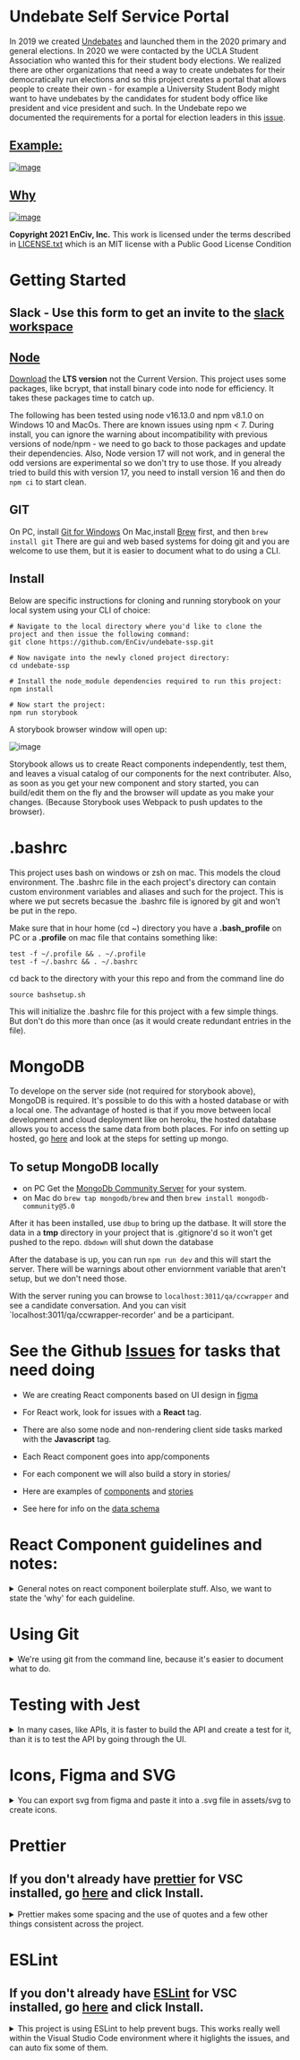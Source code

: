 # Undebate Self Service Portal

In 2019 we created [Undebates](https://github.com/EnCiv/undebate) and launched them in the 2020 primary and general elections. In 2020 we were contacted by the UCLA Student Association who wanted this for their student body elections. We realized there are other organizations that need a way to create undebates for their democratically run elections and so this project creates a portal that allows people to create their own - for example a University Student Body might want to have undebates by the candidates for student body office like president and vice president and such. In the Undebate repo we documented the requirements for a portal for election leaders in this [issue](https://github.com/EnCiv/undebate/issues/301).

## [Example:](https://cc.enciv.org/country:us/organization:ucla-student-accociation/office:usac-president/2021-05-07)

[![image](https://user-images.githubusercontent.com/3317487/133139497-b040d82c-cb7c-46b0-8a2b-e6a44b2ffcd3.png)](https://cc.enciv.org/country:us/organization:ucla-student-accociation/office:usac-president/2021-05-07)

## [Why](https://www.behance.net/gallery/127641633/Self-Service-Portal)

[![image](https://user-images.githubusercontent.com/3317487/139926780-3aa5346c-6108-488e-9d52-54fc6b3e32d0.png)](https://www.behance.net/gallery/127641633/Self-Service-Portal)

**Copyright 2021 EnCiv, Inc.** This work is licensed under the terms described in [LICENSE.txt](https://github.com/EnCiv/undebate/blob/master/LICENSE.txt) which is an MIT license with a Public Good License Condition

# Getting Started

## **Slack** - Use this form to get an invite to the [slack workspace](https://docs.google.com/forms/d/e/1FAIpQLSee58BUiy12dtloG9pLITsELcNldIwXcEtCotV9r95BZJSIVA/viewform)

## [Node](https://nodejs.org/en/download/)

[Download](https://nodejs.org/en/download/) the **LTS version** not the Current Version.  This project uses some packages, like bcrypt, that install binary code into node for efficiency.  It takes these packages time to catch up.

The following has been tested using node v16.13.0 and npm v8.1.0 on Windows 10 and MacOs. There are known issues using npm < 7. During install, you can ignore the warning about incompatibility with previous versions of node/npm - we need to go back to those packages and update their dependencies. Also, Node version 17 will not work, and in general the odd versions are experimental so we don't try to use those. If you already tried to build this with version 17, you need to install version 16 and then do `npm ci` to start clean.

## GIT 
On PC, install [Git for Windows](https://git-scm.com/download/win)
On Mac,install [Brew](https://brew.sh/) first, and then `brew install git`
There are gui and web based systems for doing git and you are welcome to use them, but it is easier to document what to do using a CLI. 

## Install
Below are specific instructions for cloning and running storybook on your local system using your CLI of choice:

```
# Navigate to the local directory where you'd like to clone the project and then issue the following command:
git clone https://github.com/EnCiv/undebate-ssp.git

# Now navigate into the newly cloned project directory:
cd undebate-ssp

# Install the node_module dependencies required to run this project:
npm install

# Now start the project:
npm run storybook
```

A storybook browser window will open up:

![image](https://user-images.githubusercontent.com/3317487/147786004-a6cf5bb9-030a-4011-b0e3-eabc4a1f4c38.png)

Storybook allows us to create React components independently, test them, and leaves a visual catalog of our components for the next contributer. Also, as soon as you get your new component and story started, you can build/edit them on the fly and the browser will update as you make your changes. (Because Storybook uses Webpack to push updates to the browser).

# .bashrc 
This project uses bash on windows or zsh on mac. This models the cloud environment. The .bashrc file in the each project's directory can contain custom environment variables and aliases and such for the project. This is where we put secrets becasue the .bashrc file is ignored by git and won't be put in the repo.

Make sure that in hour home (cd ~) directory you have a **.bash_profile** on PC or a **.profile** on mac file that contains something like: 
```
test -f ~/.profile && . ~/.profile
test -f ~/.bashrc && . ~/.bashrc
```
cd back to the directory with your this repo and from the command line do
```
source bashsetup.sh
```
This will initialize the .bashrc file for this project with a few simple things. But don't do this more than once (as it would create redundant entries in the file).

# MongoDB
To develope on the server side (not required for storybook above), MongoDB is required.  It's possible to do this with a hosted database or with a local one.  The advantage of hosted is that if you move between local development and cloud deployment like on heroku, the hosted database allows you to access the same data from both places.  For info on setting up hosted, go [here](https://github.com/EnCiv/civil-server/blob/main/doc/Install.md) and look at the steps for setting up mongo.  

## To setup MongoDB locally
- on PC Get the [MongoDb Community Server](https://www.mongodb.com/try/download/community) for your system.
- on Mac do `brew tap mongodb/brew` and then `brew install mongodb-community@5.0`


After it has been installed, use `dbup` to bring up the datbase.  It will store the data in a **tmp** directory in your project that is .gitignore'd so it won't get pushed to the repo.
`dbdown` will shut down the database

After the database is up, you can run `npm run dev` and this will start the server.  There will be warnings about other enviornment variable that aren't setup, but we don't need those.

With the server runing you can browse to `localhost:3011/qa/ccwrapper` and see a candidate conversation. And you can visit `localhost:3011/qa/ccwrapper-recorder' and be a participant.

# See the Github **[Issues](https://github.com/EnCiv/undebate-ssp/issues)** for tasks that need doing

-   We are creating React components based on UI design in [figma](https://www.figma.com/proto/IQKPx02pkBErpmhQoECoq9/Undebate?node-id=123%3A1694&scaling=min-zoom&page-id=102%3A2&starting-point-node-id=123%3A1694)

-   For React work, look for issues with a **React** tag.

-   There are also some node and non-rendering client side tasks marked with the **Javascript** tag.

-   Each React component goes into app/components

-   For each component we will also build a story in stories/

-   Here are examples of [components](https://github.com/EnCiv/undebate-ssp/tree/main/app/components) and [stories](https://github.com/EnCiv/undebate-ssp/tree/main/stories)

-   See here for info on the [data schema](https://github.com/EnCiv/undebate-ssp/issues/46)

# React Component guidelines and notes:
<details>
    <summary>General notes on react component boilerplate stuff. Also, we want to state the 'why' for each guideline.</summary>
    
These notes are pretty general and always open to reevaluation. 

**my-component.js**
```js
// https://github.com/EnCiv/undebate-ssp/issue/NUMBER
import React from 'react'
import { createUseStyles } from 'react-jss'
import cx from 'classnames'

export default function MyComponent(props) {
    const { className, style } = props
    const classes = useStylesFromThemeFunction(props)

    return (
        <div className={cx(className, classes.wrapper)} style={style}>
            Hello World
        </div>
    )
}

// we want to see the code first, so we put the classes at the bottom
const useStylesFromThemeFunction = createUseStyles(theme => ({
    wrapper: {
        background: theme.colorPrimary,
        padding: '1rem',
    },
}))
```

1. This project is using React-jss for styles, and they should be at the bottom of the file. -- It's efficient to have all the code and style for a component in one place. We've learned over time that we want to see the code first, and then look for the css, so we put the styles at the bottom. We have also started using a theme.

2. The theme is in [**app/theme.js**](https://github.com/EnCiv/undebate-ssp/blob/main/app/theme.js). We should look through there, and add to it as we go, and talk through the best ways to make properties that are common to many components. To see examples of how to use the theme and what colors, sizes and other styling information are currently part of the theme, we can also check out the 'Theme Examples' Storybook stories and its code at [**stories/theme.stories.js**](https://github.com/EnCiv/undebate-ssp/blob/main/stories/theme.stories.js).

3. As in the above example, generally components should accept className and style as parameters, and add those to the outer most element of the component they render. We use `classnames` to combine classes.

4. To make components responsive, do not use 'px'. It's really frustrating that figma shows everthing in px, but we need to convert this to 'rem', 'em', 'vw', or 'vh' as appropriate to make the components responsive. In most of the figma I've seen, a rem is 16px. The only exception to the no 'px' rule is for borders - it's fine to make a border '1px'. But it it gets bigger than that - use rem.

5. Most components should take their width from the parent - not set the width. They should figure out their padding or margin as necessary (in 'rem' usually). Consider that these components are going to run on large screens where the font size is 16 or more and small screens where the font size is 8 or less. There are exceptions.

6. File names should be all lowercase, use '-' between words, and end in .js (.jsx isn't needed). Some OS's are case sensitive others are not.

7. Within the stories.js file for a component, create multiple stories that exercise the functionality of the component. - Future contributors are going to come back to the story to see how the component works - or to test it for some new situation.

8. Include a link to the github issue as a comment at the top of the component file and the top of the story to make it easier to go back and reference it. Also, we should add comments to the issues as we make design decisions that change the original direction in the issue. - We end up putting a lot of good info, and pictures, into the issue and its useful to have it handy even after the issue is closed.

9. Components that accept input, or action from the user should accept an `onDone` parameter, which is a function to call with `{valid: bool, value: any}`. Whenever the user leaves the component, typically through onBlur the component should call onDone, and with value set to the value of this input (which could be an object), and valid set to whether or not the value is valid. Empty should - generally - be considered not valid. Higher level components will figure out how the UI reacts to the valid/value returned. This allows more complete logic than just 'required'.
</details>

# Using Git
<details>
    <summary>We're using git from the command line, because it's easier to document what to do.</summary>
    
When starting to work on a new issue:

```
# Change your local repository's branch to its 'main' branch:
git checkout main

# Pull the current version of project from the gitHub repository and merge it into your local 'main' branch:
git pull

# Create a new local branch (e.g., issue-name#nn) where you will add your changes/fixes and switch to that branch:
git checkout -b issue-name#nn
```

Where `issue-name#nn` is like `election-date-input#7` for issue [#7](https://github.com/EnCiv/undebate-ssp/issues/7)

You don't have to include all the words if it's too long. For example `election-date#7` would be fine too. This makes it easy to find the issue and close it when reviewing the pull request.

After the new component is working great on your local system, you can push it to the github repo under that branch name:

```
git push -u origin issue-name#nn
```

After you've done this once, you can just use:

```
git push
```

to update what's on github.

When the code is ready to merge, go to github.com/EnCiv/undebate-ssp and create a pull request for it. When you go there - there will probably a note at the top asking if you want to create a pull request.
</details>

# Testing with Jest
<details>
    <summary>In many cases, like APIs, it is faster to build the API and create a test for it, than it is to test the API by going through the UI.</summary>

This project is using Jest for testing, and we have set it up to allow tests to use the Mongo database. See are example at [app/socket_apis/\_\_tests\_\_/get-election-documents](https://github.com/EnCiv/undebate-ssp/blob/main/app/socket-apis/__tests__/get-election-docs.js)

You can use `npm run test` to run all the tests or `npm run test -i ` to run just the file you are working on. For example:

```
$ npm run test -i app/socket-apis/__tests__/get-election-docs.js

> undebate-ssp@v0.0.0 test
> jest "app/socket-apis/__tests__/get-election-docs.js"

 PASS  app/socket-apis/__tests__/get-election-docs.js
  √ get election docs should return undefined if user not logged in (2 ms)
  √ get election docs should return empty array if user has no docs (4 ms)
  √ get election docs should get them (3 ms)

Test Suites: 1 passed, 1 total
Tests:       3 passed, 3 total
Snapshots:   0 total
Time:        3.309 s, estimated 4 s
Ran all test suites matching /app\\socket-apis\\__tests__\\get-election-docs.js/i.
```
When you got down to writing the tests, expect is what's used to check for success or failure. Here are are the [docs on expect](https://jestjs.io/docs/expect)

## Debugging Jest
If you are trying to get a test working and need to use a debugger, here's how

```
node --inspect-brk node_modules/jest/bin/jest.js --runInBand path/to/test-file.js --config "{testTimeout: 5000000, setupFilesAfterEnv: ['<rootDir>/setupTests.js', '<rootDir>/node_modules/jest-enzyme/lib/index.js'],preset: '@shelf/jest-mongodb'}"
```

This will start Jest, but it will wait for a debugger to connect.
User the Chrome browser to browse to **about:inspect**
Wait a few seconds and you will see:
![image](https://user-images.githubusercontent.com/3317487/151715405-eb4fabd9-8cb0-4b24-b282-ab85504ea2d2.png)
Click on **inspect** at the bottom and a Chrome Debugger will open up.

If you haven't already, in Chrome you should do [Filesystem][add folder to workspace] and add the project directory. You only have to do this once.

Note that in the --config of the shell command above, testTimeout is set really large, this is so that tests don't time out while you are trying to debug them. The rest of the config is a copy of what's in jest.config.js

You won't be able to set breakpoint in the jest tests, so you'll need to add a debugger statement to get it to stop.  Then you can single step and things, but breakpoints still may not work.  Remember to take your debugger statements out before checking in. Example:
```
test('get election docs should return undefined if user not logged in', done => {
    function callback(docs) {
        try {
            debugger
            expect(docs).toEqual(undefined)
            done()
        } catch (error) {
            done(error)
        }
    }
    debugger
    getElectionDocs.call({}, callback)
})
```
</details>

# Icons, Figma and SVG
<details>
    <summary>You can export svg from figma and paste it into a .svg file in assets/svg to create icons.</summary>

For example assets/svg/trash-can.svg

```
<svg width="24" height="25" viewBox="0 0 24 25" fill="none" xmlns="http://www.w3.org/2000/svg">
<path d="M3 6.58661H5H21" stroke="white" stroke-width="2" stroke-linecap="round" stroke-linejoin="round"/>
<path d="M8 6.58661V4.58661C8 4.05618 8.21071 3.54747 8.58579 3.1724C8.96086 2.79732 9.46957 2.58661 10 2.58661H14C14.5304 2.58661 15.0391 2.79732 15.4142 3.1724C15.7893 3.54747 16 4.05618 16 4.58661V6.58661M19 6.58661V20.5866C19 21.117 18.7893 21.6257 18.4142 22.0008C18.0391 22.3759 17.5304 22.5866 17 22.5866H7C6.46957 22.5866 5.96086 22.3759 5.58579 22.0008C5.21071 21.6257 5 21.117 5 20.5866V6.58661H19Z" stroke="white" stroke-width="2" stroke-linecap="round" stroke-linejoin="round"/>
<path d="M10 11.5866V17.5866" stroke="white" stroke-width="2" stroke-linecap="round" stroke-linejoin="round"/>
<path d="M14 11.5866V17.5866" stroke="white" stroke-width="2" stroke-linecap="round" stroke-linejoin="round"/>
</svg>
```

This project will automatically convert the files in assets/svg into react.js files in app/svgr on install. After you add a new file you can manually trigger the conversion with:

```
npm run svgr
```

Then you can use these svg files as React components in your code like this:

```
import SvgTrashCan from '../svgr/trash-can'

function renderSomething(){
    return <SvgTrashCan />
}
```
</details>

# Prettier

## If you don't already have [prettier](https://marketplace.visualstudio.com/items?itemName=esbenp.prettier-vscode) for VSC installed, go [here](https://marketplace.visualstudio.com/items?itemName=esbenp.prettier-vscode) and click **Install**.
    
<details>
    <summary>Prettier makes some spacing and the use of quotes and a few other things consistent across the project.</summary>
    

It's really handy when using Visual Studio Code (see below) to be able to just save the file and have the indenting and formatting automatically fixed up. This can help find problems sometimes, and save some of the tedium.

This repo has a .vscode/settings.json file with the basic configuation for using prettier setup for this workspace. It will not override the configuration for other workspaces.
If you are not using VSC, prettier will also be run on the changed files before you commit, but see if prettier is available for your editor and post instuctions here.
</details>

# ESLint

## If you don't already have [ESLint](https://marketplace.visualstudio.com/items?itemName=dbaeumer.vscode-eslint) for VSC installed, go [here](https://marketplace.visualstudio.com/items?itemName=dbaeumer.vscode-eslint) and click **Install**.

<details>
<summary>This project is using ESLint to help prevent bugs. This works really well within the Visual Studio Code environment where it higlights the issues, and can auto fix some of them.
</summary>


There is no requirement to resolve lint issues, and many that are more preference than bug related have been turned off. If there are rules that we should turn off, or add - its worth discussing. The goal is not to enforce a particular coding style to make it "easier to read", many people work on this project who are experienced with different coding styles. The goal is to prevent bugs. The best coding style is the working code style.

One burden is that if we create new input components, we need to push them to the array in .eslintrc.js/module.exports.rules[jsx-a11y/label-has-associated-control][1].controlComponents
</details>


